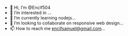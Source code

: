 - 👋 Hi, I’m @Encif504
- 👀 I’m interested in ...
- 🌱 I’m currently learning nodejs...
- 💞️ I’m looking to collaborate on responsive web design...
- 📫 How to reach me encifsamuel@gmail.com...

<!---
Encif504/Encif504 is a ✨ special ✨ repository because its `README.md` (this file) appears on your GitHub profile.
You can click the Preview link to take a look at your changes.
--->
